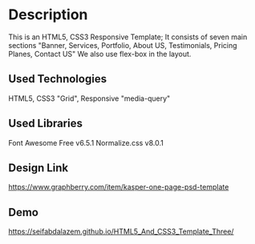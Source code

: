 # Description

This is an HTML5, CSS3 Responsive Template; It consists of seven main sections
"Banner, Services, Portfolio, About US, Testimonials, Pricing Planes, Contact US"
We also use flex-box in the layout.

## Used Technologies

HTML5, CSS3 "Grid", Responsive "media-query"

## Used Libraries

Font Awesome Free v6.5.1
Normalize.css v8.0.1

## Design Link

<https://www.graphberry.com/item/kasper-one-page-psd-template>

## Demo
<https://seifabdalazem.github.io/HTML5_And_CSS3_Template_Three/>
